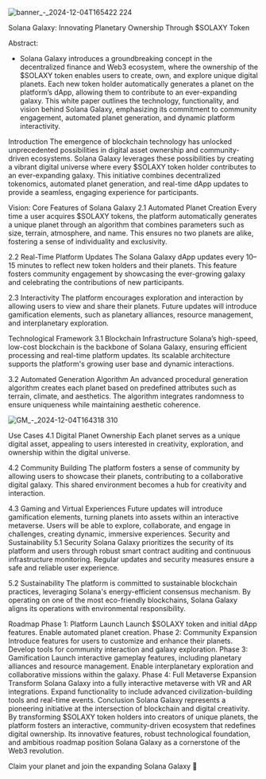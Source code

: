 ![banner_-_2024-12-04T165422 224](https://github.com/user-attachments/assets/4a54ee87-8cd4-4b08-857a-6aab5f25634d)

Solana Galaxy: Innovating Planetary Ownership Through $SOLAXY Token

Abstract:
- Solana Galaxy introduces a groundbreaking concept in the decentralized finance and Web3 ecosystem, where the ownership of the $SOLAXY token enables users to create, own, and explore unique digital planets. Each new token holder automatically generates a planet on the platform’s dApp, allowing them to contribute to an ever-expanding galaxy. This white paper outlines the technology, functionality, and vision behind Solana Galaxy, emphasizing its commitment to community engagement, automated planet generation, and dynamic platform interactivity.

Introduction
The emergence of blockchain technology has unlocked unprecedented possibilities in digital asset ownership and community-driven ecosystems. Solana Galaxy leverages these possibilities by creating a vibrant digital universe where every $SOLAXY token holder contributes to an ever-expanding galaxy. This initiative combines decentralized tokenomics, automated planet generation, and real-time dApp updates to provide a seamless, engaging experience for participants.


Vision:
  Core Features of Solana Galaxy
  2.1 Automated Planet Creation
  Every time a user acquires $SOLAXY tokens, the platform automatically generates a unique planet through an algorithm that combines parameters such as size, terrain, atmosphere, and name. This ensures no two planets are alike, fostering a sense of individuality and exclusivity.
  
  2.2 Real-Time Platform Updates
  The Solana Galaxy dApp updates every 10–15 minutes to reflect new token holders and their planets. This feature fosters community engagement by showcasing the ever-growing galaxy and celebrating the contributions of new participants.
  
  2.3 Interactivity
  The platform encourages exploration and interaction by allowing users to view and share their planets. Future updates will introduce gamification elements, such as planetary alliances, resource management, and interplanetary exploration.
  
  Technological Framework
  3.1 Blockchain Infrastructure
  Solana’s high-speed, low-cost blockchain is the backbone of Solana Galaxy, ensuring efficient processing and real-time platform updates. Its scalable architecture supports the platform's growing user base and dynamic interactions.
  
  3.2 Automated Generation Algorithm
  An advanced procedural generation algorithm creates each planet based on predefined attributes such as terrain, climate, and aesthetics. The algorithm integrates randomness to ensure uniqueness while maintaining aesthetic coherence.


![GM_-_2024-12-04T164318 310](https://github.com/user-attachments/assets/6cdcc020-167d-4708-8444-4d99ef88814f)

Use Cases
4.1 Digital Planet Ownership
Each planet serves as a unique digital asset, appealing to users interested in creativity, exploration, and ownership within the digital universe.

4.2 Community Building
The platform fosters a sense of community by allowing users to showcase their planets, contributing to a collaborative digital galaxy. This shared environment becomes a hub for creativity and interaction.

4.3 Gaming and Virtual Experiences
Future updates will introduce gamification elements, turning planets into assets within an interactive metaverse. Users will be able to explore, collaborate, and engage in challenges, creating dynamic, immersive experiences.
Security and Sustainability
5.1 Security
Solana Galaxy prioritizes the security of its platform and users through robust smart contract auditing and continuous infrastructure monitoring. Regular updates and security measures ensure a safe and reliable user experience.

5.2 Sustainability
The platform is committed to sustainable blockchain practices, leveraging Solana's energy-efficient consensus mechanism. By operating on one of the most eco-friendly blockchains, Solana Galaxy aligns its operations with environmental responsibility.

Roadmap
Phase 1: Platform Launch
Launch $SOLAXY token and initial dApp features.
Enable automated planet creation.
Phase 2: Community Expansion
Introduce features for users to customize and enhance their planets.
Develop tools for community interaction and galaxy exploration.
Phase 3: Gamification
Launch interactive gameplay features, including planetary alliances and resource management.
Enable interplanetary exploration and collaborative missions within the galaxy.
Phase 4: Full Metaverse Expansion
Transform Solana Galaxy into a fully interactive metaverse with VR and AR integrations.
Expand functionality to include advanced civilization-building tools and real-time events.
Conclusion
Solana Galaxy represents a pioneering initiative at the intersection of blockchain and digital creativity. By transforming $SOLAXY token holders into creators of unique planets, the platform fosters an interactive, community-driven ecosystem that redefines digital ownership. Its innovative features, robust technological foundation, and ambitious roadmap position Solana Galaxy as a cornerstone of the Web3 revolution.

Claim your planet and join the expanding Solana Galaxy 🌌
